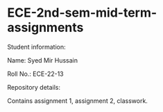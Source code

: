 # ECE-2nd-sem-mid-term-assignments

Student information:

Name: Syed Mir Hussain

Roll No.: ECE-22-13

Repository details:

Contains assignment 1, assignment 2, classwork.
